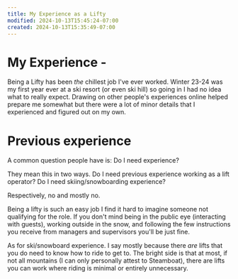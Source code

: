 ```yaml
---
title: My Experience as a Lifty
modified: 2024-10-13T15:45:24-07:00
created: 2024-10-13T15:35:49-07:00
---
```

# My Experience - 
Being a Lifty has been *the* chillest job I've ever worked. 
Winter 23-24 was my first year ever at a ski resort (or even ski hill) so going in I had no idea what to really expect. 
Drawing on other people's experiences online helped prepare me somewhat but there were a lot of minor details that I experienced and figured out on my own.

# Previous experience
A common question people have is: Do I need experience?

They mean this in two ways. 
Do I need previous experience working as a lift operator?
Do I need skiing/snowboarding experience?

Respectively, no and mostly no. 

Being a lifty is such an easy job I find it hard to imagine someone not qualifying for the role. 
If you don't mind being in the public eye (interacting with guests), working outside in the snow, and following the few instructions you receive from managers and supervisors you'll be just fine.

As for ski/snowboard experience. I say mostly because there *are* lifts that you do need to know how to ride to get to. The bright side is that at most, if not all mountains (I can only personally attest to Steamboat), there are lifts you can work where riding is minimal or entirely unnecessary. 
